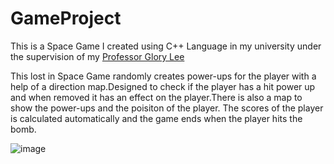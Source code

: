 # GameProject
This is a Space Game I created using C++  Language in my university under the supervision of my [Professor Glory Lee](https://www.deakin.edu.au/about-deakin/people/glory-lee)

This lost in Space Game randomly creates power-ups for the player with a help of a direction map.Designed to check if the player has a hit power up and when removed it has an effect on the player.There is also a map to show the power-ups and the poisiton of the player. The scores of the player is calculated automatically and the game ends when the player hits the bomb.

![image](https://user-images.githubusercontent.com/79319500/136700761-951d0740-7955-4b95-acb4-59e4005b37f6.png)

                                      
